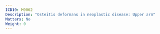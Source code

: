 ```yaml
---
ICD10: M9062
Description: "Osteitis deformans in neoplastic disease: Upper arm"
Matters: No
Weight: 0
---
```


